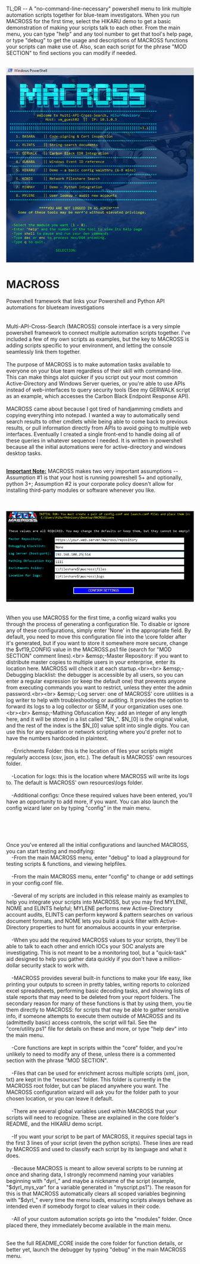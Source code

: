 

TL;DR -- A "no-command-line-necessary" powershell menu to link multiple automation scripts together for blue-team investigators. When you run MACROSS for the first time, select the HIKARU demo to get a basic demonstration of making your scripts talk to each other. From the main menu, you can type "help" and any tool number to get that tool's help page, or type "debug" to get the usage and descriptions of MACROSS functions your scripts can make use of. Also, scan each script for the phrase "MOD SECTION" to find sections you can modify if needed.<br><br>

<img src="https://raw.githubusercontent.com/hisurfadvisory/MACROSS/main/mscr.PNG">

# MACROSS
Powershell framework that links your Powershell and Python API automations for blueteam investigations
<br><br><br>
Multi-API-Cross-Search (MACROSS) console interface is a very simple powershell framework to connect multiple automation scripts together. I've included a few of my own scripts as examples, but the key to MACROSS is adding scripts specific to your environment, and letting the console seamlessly link them together.
<br><br>
The purpose of MACROSS is to make automation tasks available to everyone on your blue team regardless of their skill with command-line. This can make things alot quicker if you script out your most common Active-Directory and Windows Server queries, or you're able to use APIs instead of web-interfaces to query security tools (See my GERWALK script as an example, which accesses the Carbon Black Endpoint Response API).
<br><br>
MACROSS came about because I got tired of handjamming cmdlets and copying everything into notepad. I wanted a way to automatically send search results to other cmdlets while being able to come back to previous results, or pull information directly from APIs to avoid going to multiple web interfaces. Eventually I created a single front-end to handle doing all of these queries in whatever sequence I needed. It is written in powershell because all the initial automations were for active-directory and windows desktop tasks.
<br><br>

<b><u>Important Note:</u></b> MACROSS makes two very important assumptions -- Assumption #1 is that your host is running powreshell 5+ and optionally, python 3+; Assumption #2 is your corporate policy doesn't allow for installing third-party modules or software whenever you like.<br>

<br><br>
<img src="https://raw.githubusercontent.com/hisurfadvisory/MACROSS/main/configpanel.PNG">
<br><br>

When you use MACROSS for the first time, a config wizard walks you through the process of generating a configuration file. To disable or ignore any of these configurations, simply enter 'None' in the appropriate field. By default, you need to move this configuration file into the \core folder after it's generated, but if you want to store it somewhere more secure, change the $vf19_CONFIG value in the MACROSS.ps1 file (search for "MOD SECTION" comment lines).<br>
&emsp;-Master Repository: if you want to distribute master copies to multiple users in your enterprise, enter its location here. MACROSS will check it at each startup.<br><br>
&emsp;-Debugging blacklist: the debugger is accessible by all users, so you can enter a regular expression (or keep the default one) that prevents anyone from executing commands you want to restrict, unless they enter the admin password.<br><br>
&emsp;-Log server: one of MACROSS' core utilities is a log writer to help with troubleshooting or auditing. It provides the option to forward its logs to a log collector or SEIM, if your organization uses one.<br><br>
&emsp;-Mathing Obfuscation Key: add an integer of any length here, and it will be stored in a list called "$N_". $N_[0] is the original value, and the rest of the index is the $N_[0] value split into single digits. You can use this for any equation or network scripting where you'd prefer not to have the numbers hardcoded in plaintext.<br><br>
&emsp;-Enrichments Folder: this is the location of files your scripts might regularly acccess (csv, json, etc.). The default is MACROSS' own resources folder.<br><br>
&emsp;-Location for logs: this is the location where MACROSS will write its logs to. The default is MACROSS' own resources\logs folder.<br><br>
&emsp;-Additional configs: Once these required values have been entered, you'll have an opportunity to add more, if you want. You can also launch the config wizard later on by typing "config" in the main menu.<br><br>
<br><br><br>

Once you've entered all the initial configurations and launched MACROSS, you can start testing and modifying:<br>
&emsp;-From the main MACROSS menu, enter "debug" to load a playground for testing scripts & functions, and viewing helpfiles.<br><br>
&emsp;-From the main MACROSS menu, enter "config" to change or add settings in your config.conf file.<br><br>
&emsp;-Several of my scripts are included in this release mainly as examples to help you integrate your scripts into MACROSS, but you may find MYLENE, NOME and ELINTS helpful; MYLENE performs new Active-Directory account audits, ELINTS can perform keyword & pattern searches on various document formats, and NOME lets you build a quick filter with Active-Directory properties to hunt for anomalous accounts in your enterprise.
<br><br>
&emsp;-When you add the required MACROSS values to your scripts, they'll be able to talk to each other and enrich IOCs your SOC analysts are investigating. This is not meant to be a monitoring tool, but a "quick-task" aid designed to help you gather data quickly if you don't have a million-dollar security stack to work with.
<br><br>
&emsp;-MACROSS provides several built-in functions to make your life easy, like printing your outputs to screen in pretty tables, writing reports to colorized excel spreadsheets, performing basic decoding tasks, and showing lists of stale reports that may need to be deleted from your report folders. The secondary reason for many of these functions is that by using them, you tie them directly to MACROSS: for scripts that may be able to gather sensitive info, if someone attempts to execute them outside of MACROSS and its (admittedly basic) access controls, the script will fail. See the "core/utility.ps1" file for details on these and more, or type "help dev" into the main menu.
<br><br>
&emsp;-Core functions are kept in scripts within the "core" folder, and you're unlikely to need to modify any of these, unless there is a commented section with the phrase "MOD SECTION".
<br><br>
&emsp;-Files that can be used for enrichment across multiple scripts (xml, json, txt) are kept in the "resources" folder. This folder is currently in the MACROSS root folder, but can be placed anywhere you want. The MACROSS configuration wizard will ask you for the folder path to your chosen location, or you can leave it default.
<br><br>
&emsp;-There are several global variables used within MACROSS that your scripts will need to recognize. These are explained in the core folder's README, and the HIKARU demo script.
<br><br>
&emsp;-If you want your script to be part of MACROSS, it *requires* special tags in the first 3 lines of your script (even the python scripts). These lines are read by MACROSS and used to classify each script by its language and what it does.
<br><br>
&emsp;-Because MACROSS is meant to allow several scripts to be running at once and sharing data, I strongly recommend naming your variables beginning with "dyrl_" and maybe a nickname of the script (example, "$dyrl_mys_var" for a variable generated in "myscript.ps1"). The reason for this is that MACROSS automatically clears all scoped variables beginning with "$dyrl_" every time the menu loads, ensuring scripts always behave as intended even if somebody forgot to clear values in their code.
<br><br>
&emsp;-All of your custom automation scripts go into the "modules" folder. Once placed there, they immediately become available in the main menu.
<br><br>

See the full README_CORE inside the core folder for function details, or better yet, launch the debugger by typing "debug" in the main MACROSS menu.<br>
<br>

